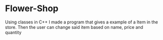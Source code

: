 # Flower-Shop
Using classes in C++ I made a program that gives a example of a Item in the store. Then the user can change said item based on name, price and quantity
